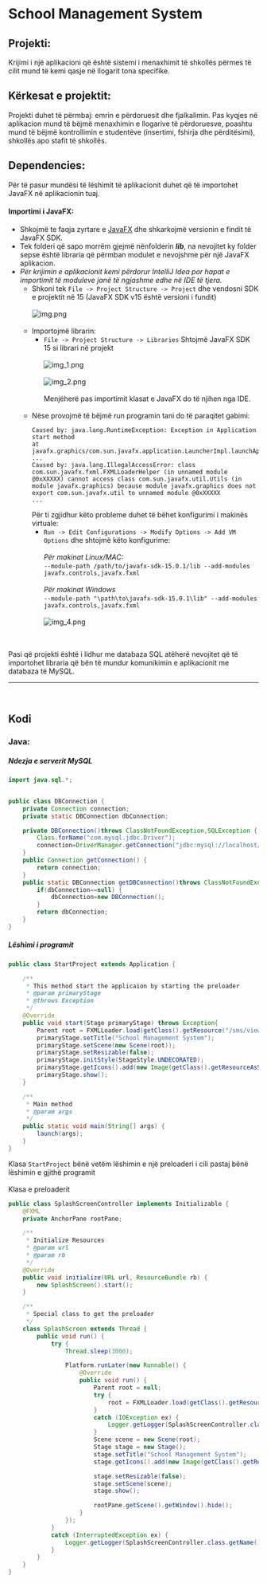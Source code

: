 # School Management System

## Projekti:
Krijimi i një aplikacioni që është sistemi i menaxhimit të shkollës përmes të cilit mund të kemi qasje në llogarit tona specifike.

## Kërkesat e projektit:
Projekti duhet të përmbaj: emrin e përdoruesit dhe fjalkalimin. Pas kyqjes në aplikacion mund të bëjmë menaxhimin e llogarive të përdoruesve, poashtu mund të bëjmë kontrollimin e studentëve (insertimi, fshirja dhe përditësimi), shkollës apo stafit të shkollës.

## Dependencies:
Për të pasur mundësi të lëshimit të aplikacionit duhet që të importohet JavaFX në aplikacionin tuaj.
<br>
#### Importimi i JavaFX:
* Shkojmë te faqja zyrtare e [JavaFX](https://openjfx.io/) dhe shkarkojmë versionin e findit të JavaFX SDK.
* Tek folderi që sapo morrëm gjejmë nënfolderin ___lib___, na nevojitet ky folder sepse është
libraria që përmban modulet e nevojshme për një JavaFX aplikacion.
* _Për krijimin e aplikacionit kemi përdorur IntelliJ Idea por hapat e importimit të moduleve janë të ngjashme edhe në IDE të tjera._
    * Shkoni tek `File -> Project Structure -> Project` dhe vendosni SDK e projektit në 15 (JavaFX SDK v15 është versioni i fundit)<br><br>
    ![img.png](src/sms/other/img/img.png)
      <br><br>
    * Importojmë librarin:
        * `File -> Project Structure -> Libraries` Shtojmë JavaFX SDK 15 si librari në projekt
        <br><br>
        ![img_1.png](src/sms/other/img/img_1.png)
        <br><br>
        ![img_2.png](src/sms/other/img/img_2.png)
        <br><br>
        Menjëherë pas importimit klasat e JavaFX do të njihen nga IDE.
          <br><br>
    * Nëse provojmë të bëjmë run programin tani do të paraqitet gabimi:
      ```
      Caused by: java.lang.RuntimeException: Exception in Application start method
      at javafx.graphics/com.sun.javafx.application.LauncherImpl.launchApplication1(LauncherImpl.java:900)
      ...
      Caused by: java.lang.IllegalAccessError: class com.sun.javafx.fxml.FXMLLoaderHelper (in unnamed module @0xXXXXX) cannot access class com.sun.javafx.util.Utils (in module javafx.graphics) because module javafx.graphics does not export com.sun.javafx.util to unnamed module @0xXXXXX
      ...
      ```
      Për ti zgjidhur këto probleme duhet të bëhet konfigurimi i makinës virtuale:
      * `Run -> Edit Configurations -> Modify Options -> Add VM Options` dhe shtojmë këto konfigurime:
        <br><br>
        _Për makinat Linux/MAC:_
        <br>
        `--module-path /path/to/javafx-sdk-15.0.1/lib --add-modules javafx.controls,javafx.fxml`
        <br><br>
        _Për makinat Windows_
        <br>
        `--module-path "\path\to\javafx-sdk-15.0.1\lib" --add-modules javafx.controls,javafx.fxml
        `
      <br><br>
      ![img_4.png](src/sms/other/img/img_4.png) 
<br><br>
  
<br>
Pasi që projekti është i lidhur me databaza SQL atëherë nevojitet që të importohet libraria që bën të mundur komunikimin
e aplikacionit me databaza të MySQL.
<br>
<hr>
<br>

## Kodi
### Java:
##### Ndezja e serverit MySQL
```Java
import java.sql.*;


public class DBConnection {
    private Connection connection;
    private static DBConnection dbConnection;

    private DBConnection()throws ClassNotFoundException,SQLException {
        Class.forName("com.mysql.jdbc.Driver");
        connection=DriverManager.getConnection("jdbc:mysql://localhost/schoolmanagementsystem","root","");
    }
    public Connection getConnection() {
        return connection;
    }
    public static DBConnection getDBConnection()throws ClassNotFoundException,SQLException{
        if(dbConnection==null) {
            dbConnection=new DBConnection();
        }
        return dbConnection;
    }
}
```
##### Lëshimi i programit
```Java
public class StartProject extends Application {

    /**
     * This method start the applicaion by starting the preloader
     * @param primaryStage
     * @throws Exception
     */
    @Override
    public void start(Stage primaryStage) throws Exception{
        Parent root = FXMLLoader.load(getClass().getResource("/sms/view/fxml/SplashScreen.fxml"));
        primaryStage.setTitle("School Management System");
        primaryStage.setScene(new Scene(root));
        primaryStage.setResizable(false);
        primaryStage.initStyle(StageStyle.UNDECORATED);
        primaryStage.getIcons().add(new Image(getClass().getResourceAsStream("/sms/other/img/up-logo.png")));
        primaryStage.show();
    }

    /**
     * Main method
     * @param args
     */
    public static void main(String[] args) {
        launch(args);
    }
}
```
Klasa `StartProject` bënë vetëm lëshimin e një preloaderi i cili pastaj bënë lëshimin e gjithë programit
<br><br>
Klasa e preloaderit
```Java
public class SplashScreenController implements Initializable {
    @FXML
    private AnchorPane rootPane;

    /**
     * Initialize Resources
     * @param url
     * @param rb
     */
    @Override
    public void initialize(URL url, ResourceBundle rb) {
        new SplashScreen().start();
    }

    /**
     * Special class to get the preloader
     */
    class SplashScreen extends Thread {
        public void run() {
            try {
                Thread.sleep(3000);

                Platform.runLater(new Runnable() {
                    @Override
                    public void run() {
                        Parent root = null;
                        try {
                            root = FXMLLoader.load(getClass().getResource("/sms/view/fxml/login.fxml"));
                        }
                        catch (IOException ex) {
                            Logger.getLogger(SplashScreenController.class.getName()).log(Level.SEVERE, null, ex);
                        }
                        Scene scene = new Scene(root);
                        Stage stage = new Stage();
                        stage.setTitle("School Management System");
                        stage.getIcons().add(new Image(getClass().getResourceAsStream("/sms/other/img/up-logo.png")));

                        stage.setResizable(false);
                        stage.setScene(scene);
                        stage.show();

                        rootPane.getScene().getWindow().hide();
                    }
                });
            }
            catch (InterruptedException ex) {
                Logger.getLogger(SplashScreenController.class.getName()).log(Level.SEVERE, null, ex);
            }
        }
    }
}
```

